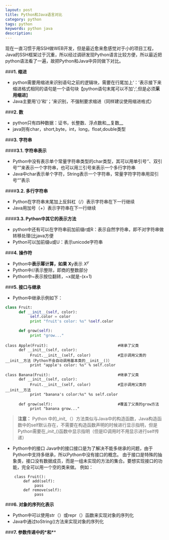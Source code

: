 ```yaml
---
layout: post
title: Python和Java语言对比
category: python
tags: python
keywords: python java
description: 
---
```


现在一直习惯于用SSH做WEB开发，但是最近愈来愈感觉对于小的项目工程，Java的SSH框架过于沉重，所以经过调研发现Python语言比较方便，所以最近把python语法看了一遍，故把Python和Java中异同做下对比。

###**1. 缩进**

- python需要用缩进来识别语句之前的逻辑块，需要在行尾加上‘：’表示接下来缩进格式相同的语句是一个语句块【python语句末尾可以不加';',但是必须**采用缩进**】
- Java主要用‘{}’和‘；’来识别，不强制要求缩进（同样建议使用缩进格式）

###**2. 数**

- python只有四种数据：证书，长整数、浮点数和__复数__
- java则有char，short,byte，int，long，float,double类型

###**3. 字符串**

####**3.1. 字符串表示**

 -  Python中没有表示单个常量字符串类型的char类型，其可以用单引号‘’、双引号“”来表示一个字符串，也可以用三引号来表示一个多行字符串 
 -  Java中char表示单个字符，String表示一个字符串，常量字符字符串用双引号“”表示

####**3.2. 多行字符串**

 - Python在字符串末尾加上反斜杠（/）表示字符串在下一行继续
 - Java用加号（+）表示字符串在下一行继续

####**3.3. Python中其它的表示方法**

-  python中还有可以在字符串前加前缀r或R：表示自然字符串，即不对字符串做转移处理(比java方便
-  Python可以加前缀u或U：表示unicode字符串

###**4. 操作符**

- Python中**表示幂计算，如果 X**y表示 $X^y$
- Python中//表示整除，即商的整数部分
- Python中~表示按位翻转，~x就是-(x+1)

###**5. 接口与继承**

- Python中继承示例如下：

```python
class Fruit:
      def __init__(self, color):
           self.color = color
           print "fruit's color: %s" %self.color
 
      def grow(self):
           print "grow..."
```


```
class Apple(Fruit):                               #继承了父类
      def __init__(self, color):                  
           Fruit.__init__(self, color)            #显示调用父类的__init__方法（Python不会自动调用基本类的__init__()）
           print "apple's color: %s" % self.color
```

```
class Banana(Fruit):                              #继承了父类
      def __init__(self, color):                  
           Fruit.__init__(self, color)            #显示调用父类的__init__方法
           print "banana's color:%s" %s self.color
 
      def grow(self):                             #覆盖了父类的grow方法
           print "banana grow..."
```
>**注意：** Python 中的\__init\__（）方法类似与Java中的构造函数，Java构造函数中的self默认存在，不需要在构造函数声明的时候进行显示指明，但是Python需要在\__init__()函数中显示指明（但是ID调用时不用显示进行self传递）

- Python中的接口
Java中的接口接口是为了解决不能多继承的问题，由于Python中支持多继承，所以Python中没有接口的概念。
由于接口是特殊的抽象类，接口没有数据成员，而是一组未实现的方法的集合。要想实现接口的功能，完全可以用一个空的类来做。
例如：

```
    class Fruit():  
        def add(self):  
             pass  
        def remove(self):  
             pass  
```

###**6. 对象的序列化表示**

- Python中可以使用str（）或repr（）函数来实现对象的序列化
- Java中通过toString()方法来实现对象的序列化

###**7. 参数传递中的\*和\****



